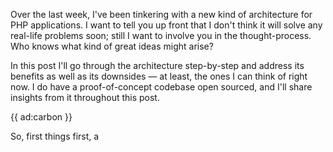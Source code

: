 Over the last week, I've been tinkering with a new kind of architecture for PHP applications. I want to tell you up front that I don't think it will solve any real-life problems soon; still I want to involve you in the thought-process. Who knows what kind of great ideas might arise?

In this post I'll go through the architecture step-by-step and address its benefits as well as its downsides — at least, the ones I can think of right now. I do have a proof-of-concept codebase open sourced, and I'll share insights from it throughout this post.

{{ ad:carbon }}

So, first things first, a 
